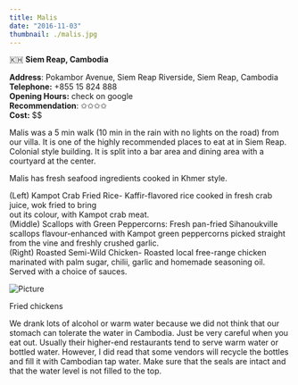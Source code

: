 ```yaml
---
title: Malis
date: "2016-11-03"
thumbnail: ./malis.jpg
---
```

🇰🇭 **Siem Reap, Cambodia**

**Address**: Pokambor Avenue, Siem Reap Riverside, Siem Reap, Cambodia  
**Telephone:** +855 15 824 888  
**Opening Hours:** check on google   
**Recommendation**: ✩✩✩✩  
**Cost:** $$

Malis was a 5 min walk (10 min in the rain with no lights on the road) from our villa. It is one of the highly recommended places to eat at in Siem Reap. Colonial style building. It is split into a bar area and dining area with a courtyard at the center.


Malis has fresh seafood ingredients cooked in Khmer style.   
  
(Left) Kampot Crab Fried Rice- Kaffir-flavored rice cooked in fresh crab juice, wok fried to bring  
out its colour, with Kampot crab meat.  
​(Middle) Scallops with Green Peppercorns: Fresh pan-fried Sihanoukville scallops flavour-enhanced with Kampot green peppercorns picked straight from the vine and freshly crushed garlic.  
(Right) Roasted Semi-Wild Chicken- Roasted local free-range chicken marinated with palm sugar, chilii, garlic and homemade seasoning oil. Served with a choice of sauces.

![Picture](https://hola-yolo.weebly.com/uploads/4/8/2/0/48209285/img-1788_orig.jpg)

Fried chickens

We drank lots of alcohol or warm water because we did not think that our stomach can tolerate the water in Cambodia. Just be very careful when you eat out. Usually their higher-end restaurants tend to serve warm water or bottled water. However, I did read that some vendors will recycle the bottles and fill it with Cambodian tap water. Make sure that the seals are intact and that the water level is not filled to the top.